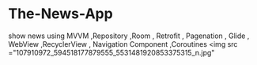 # The-News-App
show news using MVVM ,Repository ,Room , Retrofit , Pagenation , Glide , WebView ,RecyclerView , Navigation Component ,Coroutines 
<img src ="107910972_594518177879555_5531481920853375315_n.jpg"
